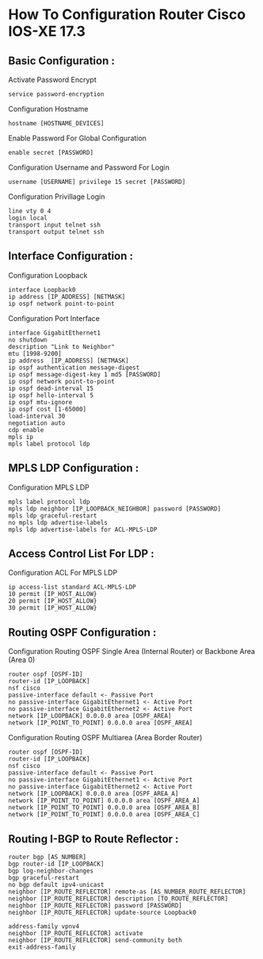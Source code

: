 # How To Configuration Router Cisco IOS-XE 17.3

Basic Configuration :
---------------
Activate Password Encrypt
```
service password-encryption
```
Configuration Hostname
```
hostname [HOSTNAME_DEVICES]
```
Enable Password For Global Configuration
```
enable secret [PASSWORD]
```
Configuration Username and Password For Login
```
username [USERNAME] privilege 15 secret [PASSWORD]
```
Configuration Privillage Login
```
line vty 0 4
login local
transport input telnet ssh
transport output telnet ssh
```

Interface Configuration :
---------------
Configuration Loopback
```
interface Loopback0
ip address [IP_ADDRESS] [NETMASK]
ip ospf network point-to-point
```
Configuration Port Interface
```
interface GigabitEthernet1
no shutdown
description "Link to Neighbor"
mtu [1998-9200]
ip address  [IP_ADDRESS] [NETMASK]
ip ospf authentication message-digest
ip ospf message-digest-key 1 md5 [PASSWORD]
ip ospf network point-to-point
ip ospf dead-interval 15
ip ospf hello-interval 5
ip ospf mtu-ignore
ip ospf cost [1-65000]
load-interval 30
negotiation auto
cdp enable
mpls ip
mpls label protocol ldp
```

MPLS LDP Configuration :
---------------
Configuration MPLS LDP
```
mpls label protocol ldp
mpls ldp neighbor [IP_LOOPBACK_NEIGHBOR] password [PASSWORD]
mpls ldp graceful-restart
no mpls ldp advertise-labels
mpls ldp advertise-labels for ACL-MPLS-LDP
```

Access Control List For LDP :
---------------
Configuration ACL For MPLS LDP
```
ip access-list standard ACL-MPLS-LDP
10 permit [IP_HOST_ALLOW}
20 permit [IP_HOST_ALLOW}
30 permit [IP_HOST_ALLOW}
```

Routing OSPF Configuration :
---------------
Configuration Routing OSPF Single Area (Internal Router) or Backbone Area (Area 0)
```
router ospf [OSPF-ID]
router-id [IP_LOOPBACK]
nsf cisco
passive-interface default <- Passive Port
no passive-interface GigabitEthernet1 <- Active Port
no passive-interface GigabitEthernet2 <- Active Port
network [IP_LOOPBACK] 0.0.0.0 area [OSPF_AREA]
network [IP_POINT_TO_POINT] 0.0.0.0 area [OSPF_AREA]
```
Configuration Routing OSPF Multiarea (Area Border Router)
```
router ospf [OSPF-ID]
router-id [IP_LOOPBACK]
nsf cisco
passive-interface default <- Passive Port
no passive-interface GigabitEthernet1 <- Active Port
no passive-interface GigabitEthernet2 <- Active Port
network [IP_LOOPBACK] 0.0.0.0 area [OSPF_AREA_A]
network [IP_POINT_TO_POINT] 0.0.0.0 area [OSPF_AREA_A]
network [IP_POINT_TO_POINT] 0.0.0.0 area [OSPF_AREA_B]
network [IP_POINT_TO_POINT] 0.0.0.0 area [OSPF_AREA_C]
```

Routing I-BGP to Route Reflector :
---------------
```
router bgp [AS_NUMBER]
bgp router-id [IP_LOOPBACK]
bgp log-neighbor-changes
bgp graceful-restart
no bgp default ipv4-unicast
neighbor [IP_ROUTE_REFLECTOR] remote-as [AS_NUMBER_ROUTE_REFLECTOR]
neighbor [IP_ROUTE_REFLECTOR] description [TO_ROUTE_REFLECTOR]
neighbor [IP_ROUTE_REFLECTOR] password [PASSWORD]
neighbor [IP_ROUTE_REFLECTOR] update-source Loopback0
```
```
address-family vpnv4
neighbor [IP_ROUTE_REFLECTOR] activate
neighbor [IP_ROUTE_REFLECTOR] send-community both
exit-address-family
```



 







